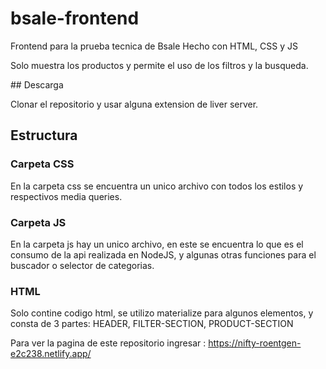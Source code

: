 # bsale-frontend
Frontend para la prueba tecnica de Bsale
  Hecho con HTML, CSS y JS
  
  Solo muestra los productos y permite el uso de los filtros y la busqueda.

 ## Descarga 
 
 Clonar el repositorio y usar alguna extension de liver server.
 
 ## Estructura
  
  ### Carpeta CSS

   En la carpeta css se encuentra un unico archivo con todos los estilos y respectivos media queries.
      
  ### Carpeta JS

   En la carpeta js hay un unico archivo, en este se encuentra lo que es el consumo de la api realizada en NodeJS, y algunas otras funciones para el buscador o    selector de categorias.
   
   ### HTML
   Solo contine codigo html, se utilizo materialize para algunos elementos, y consta de 3 partes: HEADER, FILTER-SECTION, PRODUCT-SECTION

Para ver la pagina de este repositorio ingresar : https://nifty-roentgen-e2c238.netlify.app/


